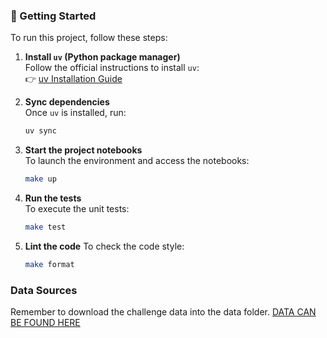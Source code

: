 ### 🚀 Getting Started

To run this project, follow these steps:

1. **Install `uv` (Python package manager)**  
   Follow the official instructions to install `uv`:  
   👉 [uv Installation Guide](https://docs.astral.sh/uv/getting-started/installation/#standalone-installer)

2. **Sync dependencies**  
   Once `uv` is installed, run:
   ```bash
   uv sync
   ```

3. **Start the project notebooks**  
   To launch the environment and access the notebooks:
   ```bash
   make up
   ```

4. **Run the tests**  
   To execute the unit tests:
   ```bash
   make test
   ```

5. **Lint the code**
   To check the code style:
   ```bash
   make format
   ```

### Data Sources
   Remember to download the challenge data into the data folder. [DATA CAN BE FOUND HERE](https://www.kaggle.com/datasets/arnabbiswas1/microsoft-azure-predictive-maintenance/data)